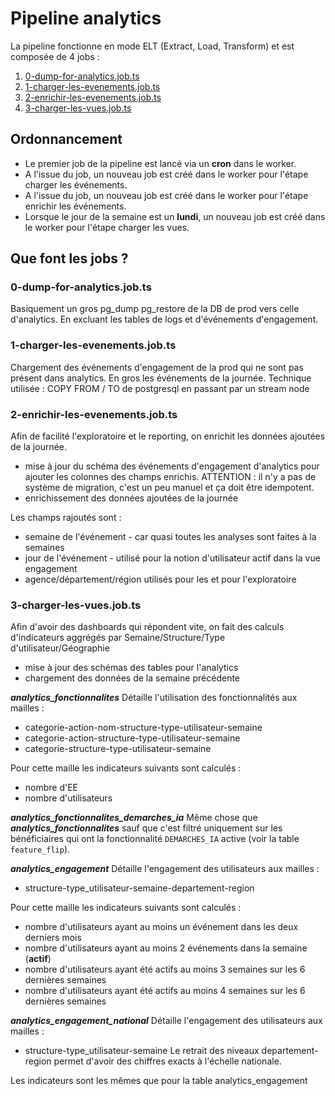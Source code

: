 # Pipeline analytics

La pipeline fonctionne en mode ELT (Extract, Load, Transform) et est composée de 4 jobs :

1. [0-dump-for-analytics.job.ts](..%2Fsrc%2Fapplication%2Fjobs%2Fanalytics%2F0-dump-for-analytics.job.ts)
2. [1-charger-les-evenements.job.ts](..%2Fsrc%2Fapplication%2Fjobs%2Fanalytics%2F1-charger-les-evenements.job.ts)
3. [2-enrichir-les-evenements.job.ts](..%2Fsrc%2Fapplication%2Fjobs%2Fanalytics%2F2-enrichir-les-evenements.job.ts)
4. [3-charger-les-vues.job.ts](..%2Fsrc%2Fapplication%2Fjobs%2Fanalytics%2F3-charger-les-vues.job.ts)

## Ordonnancement

- Le premier job de la pipeline est lancé via un **cron** dans le worker.
- A l'issue du job, un nouveau job est créé dans le worker pour l'étape charger les événements.
- A l'issue du job, un nouveau job est créé dans le worker pour l'étape enrichir les événements.
- Lorsque le jour de la semaine est un **lundi**, un nouveau job est créé dans le worker pour l'étape charger les vues.

## Que font les jobs ?

### 0-dump-for-analytics.job.ts

Basiquement un gros pg_dump pg_restore de la DB de prod vers celle d'analytics. En excluant les tables de logs et d'événements d'engagement.

### 1-charger-les-evenements.job.ts

Chargement des événements d'engagement de la prod qui ne sont pas présent dans analytics. En gros les événements de la journée.
Technique utilisée : COPY FROM / TO de postgresql en passant par un stream node

### 2-enrichir-les-evenements.job.ts

Afin de facilité l'exploratoire et le reporting, on enrichit les données ajoutées de la journée.

- mise à jour du schéma des événements d'engagement d'analytics pour ajouter les colonnes des champs enrichis. ATTENTION : il n'y a pas de système de migration, c'est un peu manuel et ça doit être idempotent.
- enrichissement des données ajoutées de la journée

Les champs rajoutés sont :

- semaine de l'événement - car quasi toutes les analyses sont faites à la semaines
- jour de l'événement - utilisé pour la notion d'utilisateur actif dans la vue engagement
- agence/département/région utilisés pour les et pour l'exploratoire

### 3-charger-les-vues.job.ts

Afin d'avoir des dashboards qui répondent vite, on fait des calculs d'indicateurs aggrégés par Semaine/Structure/Type d'utilisateur/Géographie

- mise à jour des schémas des tables pour l'analytics
- chargement des données de la semaine précédente

**_analytics_fonctionnalites_**
Détaille l'utilisation des fonctionnalités aux mailles :

- categorie-action-nom-structure-type-utilisateur-semaine
- categorie-action-structure-type-utilisateur-semaine
- categorie-structure-type-utilisateur-semaine

Pour cette maille les indicateurs suivants sont calculés :

- nombre d'EE
- nombre d'utilisateurs

**_analytics_fonctionnalites_demarches_ia_**
Même chose que **_analytics_fonctionnalites_** sauf que c'est filtré uniquement sur les bénéficiaires qui ont la fonctionnalité `DEMARCHES_IA` active (voir la table `feature_flip`).

**_analytics_engagement_**
Détaille l'engagement des utilisateurs aux mailles :

- structure-type_utilisateur-semaine-departement-region

Pour cette maille les indicateurs suivants sont calculés :

- nombre d'utilisateurs ayant au moins un événement dans les deux derniers mois
- nombre d'utilisateurs ayant au moins 2 événements dans la semaine (**actif**)
- nombre d'utilisateurs ayant été actifs au moins 3 semaines sur les 6 dernières semaines
- nombre d'utilisateurs ayant été actifs au moins 4 semaines sur les 6 dernières semaines

**_analytics_engagement_national_**
Détaille l'engagement des utilisateurs aux mailles :

- structure-type_utilisateur-semaine
  Le retrait des niveaux departement-region permet d'avoir des chiffres exacts à l'échelle nationale.

Les indicateurs sont les mêmes que pour la table analytics_engagement
